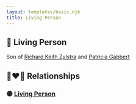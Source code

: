 ```yaml
---
layout: templates/basic.njk
title: Living Person
---
```

## 🔵 Living Person

Son of [Richard Keith Zylstra](/people/8/82104984) and [Patricia Gabbert](/people/3/31898817)

## 👩‍❤️‍👨 Relationships

### 🟣 [Living Person](/people/4/47823397)
